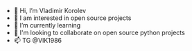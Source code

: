 - 👋 Hi, I’m Vladimir Korolev
- 👀 I am interested in open source projects
- 🌱 I’m currently learning
- 💞️ I'm looking to collaborate on open source python projects
- 📫 TG @VlK1986

<!---
VladimirKorolev1986/VladimirKorolev1986 is a ✨ special ✨ repository because its `README.md` (this file) appears on your GitHub profile.
You can click the Preview link to take a look at your changes.
--->
